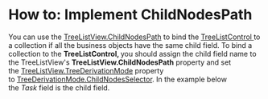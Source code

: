 # How to: Implement ChildNodesPath


<p>You can use the <a href="https://documentation.devexpress.com/WPF/DevExpress.Xpf.Grid.TreeListView.ChildNodesPath.property">TreeListView.ChildNodesPath</a> to bind the <a href="https://documentation.devexpress.com/WPF/9759/Controls-and-Libraries/Tree-List">TreeListControl </a>to a collection if all the business objects have the same child field. To bind a collection to the <strong>TreeListControl, </strong>you should assign the child field name to the TreeListView's <strong>TreeListView.ChildNodesPath</strong> property and set the <a href="https://documentation.devexpress.com/WPF/DevExpress.Xpf.Grid.TreeListView.TreeDerivationMode.property">TreeListView.TreeDerivationMode</a> property to <a href="https://documentation.devexpress.com/WPF/DevExpress.Xpf.Grid.TreeListView.ChildNodesSelector.property">TreeDerivationMode.ChildNodesSelector</a>. In the example below the <em>Task </em>field is the child field.</p>

<br/>


